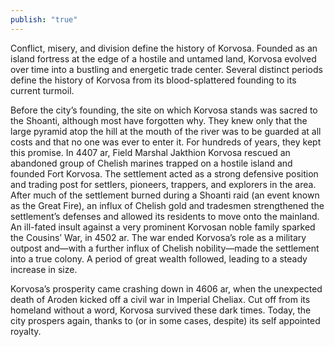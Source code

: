 ```yaml
---
publish: "true"
---
```

Conflict, misery, and division define the history of Korvosa. Founded as an island fortress at the edge of a hostile and untamed land, Korvosa evolved over time into a bustling and energetic trade center. Several distinct periods define the history of Korvosa from its blood-splattered founding to its current turmoil.

Before the city’s founding, the site on which Korvosa stands was sacred to the Shoanti, although most have forgotten why. They knew only that the large pyramid atop the hill at the mouth of the river was to be guarded at all costs and that no one was ever to enter it. For hundreds of years, they kept this promise. In 4407 ar, Field Marshal Jakthion Korvosa rescued an abandoned group of Chelish marines trapped on a hostile island and founded Fort Korvosa. The settlement acted as a strong defensive position and trading post for settlers, pioneers, trappers, and explorers in the area. After much of the settlement burned during a Shoanti raid (an event known as the Great Fire), an influx of Chelish gold and tradesmen strengthened the settlement’s defenses and allowed its residents to move onto the mainland. An ill-fated insult against a very prominent Korvosan noble family sparked the Cousins’ War, in 4502 ar. The war ended Korvosa’s role as a military outpost and—with a further influx of Chelish nobility—made the settlement into a true colony. 
A period of great wealth followed, leading to a steady increase in size.

Korvosa’s prosperity came crashing down in 4606 ar, when the unexpected death of Aroden kicked off a civil war in Imperial Cheliax. Cut off from its homeland without a word, Korvosa survived these dark times. Today, the city prospers again, thanks to (or in some cases, despite) its self appointed royalty.